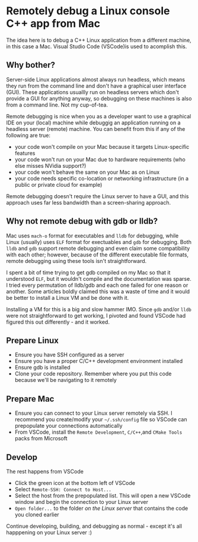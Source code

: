 # Remotely debug a Linux console C++ app from Mac
The idea here is to debug a C++ Linux application from a different machine, in this case a Mac. Visual Studio Code (VSCode)is used to acomplish this.

## Why bother?
Server-side Linux applications almost always run headless, which means they run from the command line and don't have a graphical user interface (GUI). These applications usuallly run on headless servers which don't provide a GUI for anything anyway, so debugging on these machines is also from a command line. Not my cup-of-tea.

Remote debugging is nice when you as a developer want to use a graphical IDE on your (local) machine while debuggig an application running on a headless server (remote) machine. You can benefit from this if any of the following are true:
- your code won't compile on your Mac because it targets Linux-specific features
- your code won't run on your Mac due to hardware requirements (who else misses NVidia support?)
- your code won't behave the same on your Mac as on Linux
- your code needs specific co-location or networking infrastructure (in a public or private cloud for example)
  
Remote debugging doesn't require the Linux server to have a GUI, and this approach uses far less bandwidth than a screen-sharing approach.

## Why not remote debug with gdb or lldb?
Mac uses `mach-o` format for executables and `lldb` for debugging, while Linux (usually) uses `ELF` format for exectuables and `gdb` for debugging.
Both `lldb` and `gdb` support remote debugging and even claim some compatibility with each other; however, because of the different executable file formats, remote debugging using these tools isn't straightforward.

I spent a bit of time trying to get gdb compiled on my Mac so that it understood `ELF`, but it wouldn't compile and the documentation was sparse. I tried every permutation of lldb/gdb and each one failed for one reason or another. Some articles boldly claimed this was a waste of time and it would be better to install a Linux VM and be done with it. 

Installing a VM for this is a big and slow hammer IMO. Since `gdb` and/or `lldb` were not straightforward to get working, I pivoted and found VSCode had figured this out differently - and it worked.

## Prepare Linux
- Ensure you have SSH configured as a server
- Ensure you have a proper C/C++ development environment installed
- Ensure gdb is installed
- Clone your code repository. Remember where you put this code because we'll be navigating to it remotely

## Prepare Mac
- Ensure you can connect to your Linux server remotely via SSH.
I recommend you create/modify your `~/.ssh/config` file so VSCode can prepopulate your connections automatically
- From VSCode, install the `Remote Development`, `C/C++`,and `CMake Tools` packs from Microsoft

## Develop
The rest happens from VSCode

- Click the green icon at the bottom left of VSCode
- Select `Remote-SSH: Connect to Host...`
- Select the host from the prepopulated list. This will open a new VSCode window and begin the connection to your Linux server
- `Open folder...` to the folder _on the Linux server_ that contains the code you cloned earlier

Continue developing, building, and debugging as normal - except it's all happpening on your Linux server :)